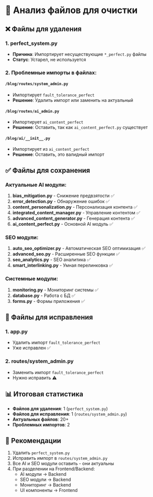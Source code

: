 # 🧹 Анализ файлов для очистки

## ❌ Файлы для удаления

### 1. **perfect_system.py**
- **Причина**: Импортирует несуществующие `*_perfect.py` файлы
- **Статус**: Устарел, не используется

### 2. **Проблемные импорты в файлах**:

#### `/blog/routes/system_admin.py`
- Импортирует `fault_tolerance_perfect`
- **Решение**: Удалить импорт или заменить на актуальный

#### `/blog/routes/ai_admin.py`
- Импортирует `ai_content_perfect`
- **Решение**: Оставить, так как `ai_content_perfect.py` существует

#### `/blog/ai/__init__.py`
- Импортирует из `ai_content_perfect`
- **Решение**: Оставить, это валидный импорт

## ✅ Файлы для сохранения

### Актуальные AI модули:
1. **bias_mitigation.py** - Снижение предвзятости ✅
2. **error_detection.py** - Обнаружение ошибок ✅
3. **content_personalization.py** - Персонализация контента ✅
4. **integrated_content_manager.py** - Управление контентом ✅
5. **advanced_content_generator.py** - Генерация контента ✅
6. **ai_content_perfect.py** - Основной AI модуль ✅

### SEO модули:
1. **auto_seo_optimizer.py** - Автоматическая SEO оптимизация ✅
2. **advanced_seo.py** - Расширенные SEO функции ✅
3. **seo_analytics.py** - SEO аналитика ✅
4. **smart_interlinking.py** - Умная перелинковка ✅

### Системные модули:
1. **monitoring.py** - Мониторинг системы ✅
2. **database.py** - Работа с БД ✅
3. **forms.py** - Формы приложения ✅

## 🔧 Файлы для исправления

### 1. **app.py**
- Удалить импорт `fault_tolerance_perfect`
- Уже исправлен ✅

### 2. **routes/system_admin.py**
- Заменить импорт `fault_tolerance_perfect`
- Нужно исправить ⚠️

## 📊 Итоговая статистика

- **Файлов для удаления**: 1 (`perfect_system.py`)
- **Файлов для исправления**: 1 (`routes/system_admin.py`)
- **Актуальных файлов**: 20+
- **Проблемных импортов**: 2

## 🎯 Рекомендации

1. Удалить `perfect_system.py`
2. Исправить импорт в `routes/system_admin.py`
3. Все AI и SEO модули оставить - они актуальны
4. При разделении на Frontend/Backend:
   - AI модули → Backend
   - SEO модули → Backend
   - Мониторинг → Backend
   - UI компоненты → Frontend